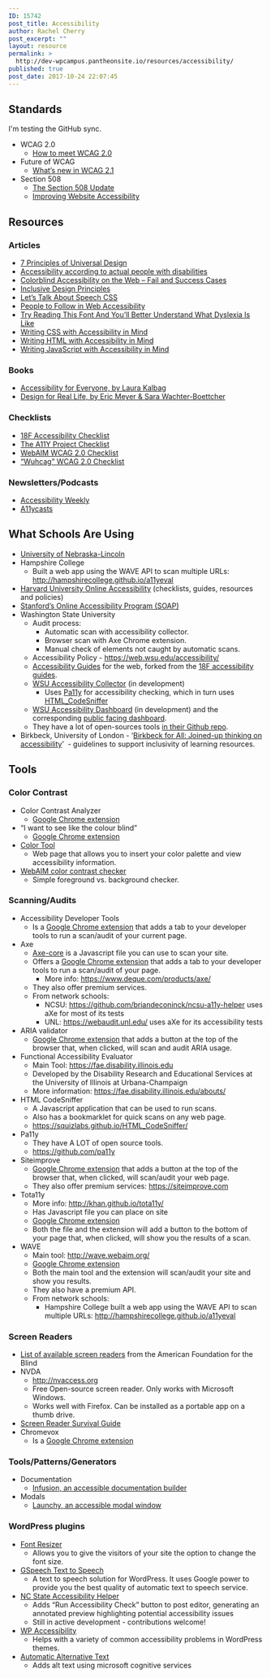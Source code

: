 ```yaml
---
ID: 15742
post_title: Accessibility
author: Rachel Cherry
post_excerpt: ""
layout: resource
permalink: >
  http://dev-wpcampus.pantheonsite.io/resources/accessibility/
published: true
post_date: 2017-10-24 22:07:45
---
```

<h2>Standards</h2>
I'm testing the GitHub sync.
<ul>
 	<li>WCAG 2.0
<ul>
 	<li><a href="https://www.w3.org/WAI/WCAG20/quickref/?currentsidebar=%23col_customize&amp;levels=a%2Caaa">How to meet WCAG 2.0</a></li>
</ul>
</li>
 	<li>Future of WCAG
<ul>
 	<li><a href="http://adrianroselli.com/2017/08/whats-new-in-wcag-2-1.html">What’s new in WCAG 2.1</a></li>
</ul>
</li>
 	<li>Section 508
<ul>
 	<li><a href="https://www.section508.gov/node/493">The Section 508 Update</a></li>
 	<li><a href="https://www.section508.gov/content/build/website-accessibility-improvement">Improving Website Accessibility</a></li>
</ul>
</li>
</ul>
<h2>Resources</h2>
<h3>Articles</h3>
<ul>
 	<li><a href="http://universaldesign.ie/What-is-Universal-Design/The-7-Principles/">7 Principles of Universal Design</a></li>
 	<li><a href="https://axesslab.com/accessibility-according-to-pwd/">Accessibility according to actual people with disabilities</a></li>
 	<li><a href="https://axesslab.com/colorblind-accessibility-web-fail-success-cases/">Colorblind Accessibility on the Web – Fail and Success Cases</a></li>
 	<li><a href="http://inclusivedesignprinciples.org/">Inclusive Design Principles</a></li>
 	<li><a href="https://css-tricks.com/lets-talk-speech-css/">Let’s Talk About Speech CSS</a></li>
 	<li><a href="https://github.com/joe-watkins/top-people-to-follow-in-web-accessibility">People to Follow in Web Accessibility</a></li>
 	<li><a href="https://www.fastcodesign.com/3047080/try-reading-this-font-and-youll-better-understand-what-dyslexia-is-like">Try Reading This Font And You’ll Better Understand What Dyslexia Is Like</a></li>
 	<li><a href="https://medium.com/@matuzo/writing-css-with-accessibility-in-mind-8514a0007939">Writing CSS with Accessibility in Mind</a></li>
 	<li><a href="https://medium.com/alistapart/writing-html-with-accessibility-in-mind-a62026493412">Writing HTML with Accessibility in Mind</a></li>
 	<li><a href="https://medium.com/@matuzo/writing-javascript-with-accessibility-in-mind-a1f6a5f467b9">Writing JavaScript with Accessibility in Mind</a></li>
</ul>
<h3>Books</h3>
<ul>
 	<li><a href="https://abookapart.com/products/accessibility-for-everyone">Accessibility for Everyone, by Laura Kalbag</a></li>
 	<li><a href="https://abookapart.com/products/design-for-real-life">Design for Real Life, by Eric Meyer &amp; Sara Wachter-Boettcher</a></li>
</ul>
<h3>Checklists</h3>
<ul>
 	<li><a href="https://accessibility.18f.gov/checklist/">18F Accessibility Checklist</a></li>
 	<li><a href="http://a11yproject.com/checklist.html">The A11Y Project Checklist</a></li>
 	<li><a href="https://webaim.org/standards/wcag/checklist">WebAIM WCAG 2.0 Checklist</a></li>
 	<li><a href="https://www.wuhcag.com/wcag-checklist/">“Wuhcag” WCAG 2.0 Checklist</a></li>
</ul>
<h3>Newsletters/Podcasts</h3>
<ul>
 	<li><a href="http://a11yweekly.com/">Accessibility Weekly</a></li>
 	<li><a href="https://www.youtube.com/playlist?list=PLNYkxOF6rcICWx0C9LVWWVqvHlYJyqw7g">A11ycasts</a></li>
</ul>
<h2>What Schools Are Using</h2>
<ul>
 	<li><a href="https://webaudit.unl.edu/">University of Nebraska-Lincoln</a></li>
 	<li>Hampshire College
<ul>
 	<li>Built a web app using the WAVE API to scan multiple URLs: <a href="http://hampshirecollege.github.io/a11yeval">http://hampshirecollege.github.io/a11yeval</a></li>
</ul>
</li>
 	<li><a href="https://accessibility.huit.harvard.edu/">Harvard University Online Accessibility</a> (checklists, guides, resources and policies)</li>
 	<li><a href="https://soap.stanford.edu/">Stanford’s Online Accessibility Program (SOAP)</a></li>
 	<li>Washington State University
<ul>
 	<li>Audit process:
<ul>
 	<li>Automatic scan with accessibility collector.</li>
 	<li>Browser scan with Axe Chrome extension.</li>
 	<li>Manual check of elements not caught by automatic scans.</li>
</ul>
</li>
 	<li>Accessibility Policy - <a href="https://web.wsu.edu/accessibility/">https://web.wsu.edu/accessibility/</a></li>
 	<li><a href="https://web.wsu.edu/accessibility-guides/">Accessibility Guides</a> for the web, forked from the <a href="https://github.com/18F/accessibility/">18F accessibility guides</a>.</li>
 	<li><a href="https://github.com/washingtonstateuniversity/WSU-Accessibility-Collector">WSU Accessibility Collector</a> (in development)
<ul>
 	<li>Uses <a href="https://github.com/pa11y/pa11y">Pa11y</a> for accessibility checking, which in turn uses <a href="https://github.com/squizlabs/HTML_CodeSniffer">HTML_CodeSniffer</a></li>
</ul>
</li>
 	<li><a href="https://github.com/washingtonstateuniversity/WSU-Accessibility-Dashboard">WSU Accessibility Dashboard</a> (in development) and the corresponding <a href="https://dashboard.wsu.edu/accessibility/">public facing dashboard</a>.</li>
 	<li>They have a lot of open-sources tools <a href="https://github.com/Washingtonstateuniversity">in their Github repo</a>.</li>
</ul>
</li>
 	<li>Birkbeck, University of London - ‘<a href="http://bbk.ac.uk/birkbeck-for-all">Birkbeck for All: Joined-up thinking on accessibility</a>’  - guidelines to support inclusivity of learning resources.</li>
</ul>
<h2>Tools</h2>
<h3>Color Contrast</h3>
<ul>
 	<li>Color Contrast Analyzer
<ul>
 	<li><a href="https://chrome.google.com/webstore/detail/color-contrast-analyzer/dagdlcijhfbmgkjokkjicnnfimlebcll">Google Chrome extension</a></li>
</ul>
</li>
 	<li>“I want to see like the colour blind”
<ul>
 	<li><a href="https://chrome.google.com/webstore/detail/i-want-to-see-like-the-co/jebeedfnielkcjlcokhiobodkjjpbjia">Google Chrome extension</a></li>
</ul>
</li>
 	<li><a href="https://material.io/color/#!/?view.left=0&amp;view.right=0">Color Tool</a>
<ul>
 	<li>Web page that allows you to insert your color palette and view accessibility information.</li>
</ul>
</li>
 	<li><a href="https://webaim.org/resources/contrastchecker/">WebAIM color contrast checker</a>
<ul>
 	<li>Simple foreground vs. background checker.</li>
</ul>
</li>
</ul>
<h3>Scanning/Audits</h3>
<ul>
 	<li>Accessibility Developer Tools
<ul>
 	<li>Is a <a href="https://chrome.google.com/webstore/detail/accessibility-developer-t/fpkknkljclfencbdbgkenhalefipecmb">Google Chrome extension</a> that adds a tab to your developer tools to run a scan/audit of your current page.</li>
</ul>
</li>
 	<li>Axe
<ul>
 	<li><a href="https://github.com/dequelabs/axe-core">Axe-core</a> is a Javascript file you can use to scan your site.</li>
 	<li>Offers a <a href="https://chrome.google.com/webstore/detail/axe/lhdoppojpmngadmnindnejefpokejbdd">Google Chrome extension</a> that adds a tab to your developer tools to run a scan/audit of your page.
<ul>
 	<li>More info: <a href="https://www.deque.com/products/axe/">https://www.deque.com/products/axe/</a></li>
</ul>
</li>
 	<li>They also offer premium services.</li>
 	<li>From network schools:
<ul>
 	<li>NCSU: <a href="https://github.com/briandeconinck/ncsu-a11y-helper">https://github.com/briandeconinck/ncsu-a11y-helper</a> uses aXe for most of its tests</li>
 	<li>UNL: <a href="https://webaudit.unl.edu/">https://webaudit.unl.edu/</a> uses aXe for its accessibility tests</li>
</ul>
</li>
</ul>
</li>
 	<li>ARIA validator
<ul>
 	<li><a href="https://chrome.google.com/webstore/detail/aria-validator/oigghlanfjgnkcndchmnlnmaojahnjoc">Google Chrome extension</a> that adds a button at the top of the browser that, when clicked, will scan and audit ARIA usage.</li>
</ul>
</li>
 	<li>Functional Accessibility Evaluator
<ul>
 	<li>Main Tool: <a href="https://fae.disability.illinois.edu">https://fae.disability.illinois.edu</a></li>
 	<li>Developed by the Disability Research and Educational Services at the University of Illinois at Urbana-Champaign</li>
 	<li>More information: <a href="https://fae.disability.illinois.edu/abouts/">https://fae.disability.illinois.edu/abouts/</a></li>
</ul>
</li>
 	<li>HTML CodeSniffer
<ul>
 	<li>A Javascript application that can be used to run scans.</li>
 	<li>Also has a bookmarklet for quick scans on any web page.</li>
 	<li><a href="https://squizlabs.github.io/HTML_CodeSniffer/">https://squizlabs.github.io/HTML_CodeSniffer/</a></li>
</ul>
</li>
 	<li>Pa11y
<ul>
 	<li>They have A LOT of open source tools.</li>
 	<li><a href="https://github.com/pa11y">https://github.com/pa11y</a></li>
</ul>
</li>
 	<li>Siteimprove
<ul>
 	<li><a href="https://chrome.google.com/webstore/detail/siteimprove-accessibility/efcfolpjihicnikpmhnmphjhhpiclljc">Google Chrome extension</a> that adds a button at the top of the browser that, when clicked, will scan/audit your web page.</li>
 	<li>They also offer premium services: <a href="https://siteimprove.com/">https://siteimprove.com</a></li>
</ul>
</li>
 	<li>Tota11y
<ul>
 	<li>More info: <a href="http://khan.github.io/tota11y/">http://khan.github.io/tota11y/</a></li>
 	<li>Has Javascript file you can place on site</li>
 	<li><a href="https://chrome.google.com/webstore/detail/tota11y-plugin-from-khan/oedofneiplgibimfkccchnimiadcmhpe">Google Chrome extension</a></li>
 	<li>Both the file and the extension will add a button to the bottom of your page that, when clicked, will show you the results of a scan.</li>
</ul>
</li>
 	<li>WAVE
<ul>
 	<li>Main tool: <a href="http://wave.webaim.org/">http://wave.webaim.org/</a></li>
 	<li><a href="https://chrome.google.com/webstore/detail/wave-evaluation-tool/jbbplnpkjmmeebjpijfedlgcdilocofh">Google Chrome extension</a></li>
 	<li>Both the main tool and the extension will scan/audit your site and show you results.</li>
 	<li>They also have a premium API.</li>
 	<li>From network schools:
<ul>
 	<li>Hampshire College built a web app using the WAVE API to scan multiple URLs: <a href="http://hampshirecollege.github.io/a11yeval">http://hampshirecollege.github.io/a11yeval</a></li>
</ul>
</li>
</ul>
</li>
</ul>
<h3>Screen Readers</h3>
<ul>
 	<li><a href="http://www.afb.org/prodBrowseCatResults.aspx?CatID=49">List of available screen readers</a> from the American Foundation for the Blind</li>
 	<li>NVDA
<ul>
 	<li><a href="http://nvaccess.org">http://nvaccess.org</a></li>
 	<li>Free Open-source screen reader. Only works with Microsoft Windows.</li>
 	<li>Works well with Firefox. Can be installed as a portable app on a thumb drive.</li>
</ul>
</li>
 	<li><a href="https://dequeuniversity.com/screenreaders/survival-guide">Screen Reader Survival Guide</a></li>
 	<li>Chromevox
<ul>
 	<li>Is a <a href="https://chrome.google.com/webstore/detail/chromevox/kgejglhpjiefppelpmljglcjbhoiplfn?hl=en">Google Chrome extension</a></li>
</ul>
</li>
</ul>
<h3>Tools/Patterns/Generators</h3>
<ul>
 	<li>Documentation
<ul>
 	<li><a href="https://developer.paciellogroup.com/blog/2017/09/infusion-an-inclusive-documentation-builder/">Infusion, an accessible documentation builder</a></li>
</ul>
</li>
 	<li>Modals
<ul>
 	<li><a href="https://launchy.io/">Launchy, an accessible modal window</a></li>
</ul>
</li>
</ul>
<h3>WordPress plugins</h3>
<ul>
 	<li><a href="https://wordpress.org/plugins/font-resizer/">Font Resizer</a>
<ul>
 	<li>Allows you to give the visitors of your site the option to change the font size.</li>
</ul>
</li>
 	<li><a href="https://wordpress.org/plugins/gspeech/">GSpeech Text to Speech</a>
<ul>
 	<li>A text to speech solution for WordPress. It uses Google power to provide you the best quality of automatic text to speech service.</li>
</ul>
</li>
 	<li><a href="https://github.com/briandeconinck/ncsu-a11y-helper">NC State Accessibility Helper</a>
<ul>
 	<li>Adds “Run Accessibility Check” button to post editor, generating an annotated preview highlighting potential accessibility issues</li>
 	<li>Still in active development - contributions welcome!</li>
</ul>
</li>
 	<li><a href="https://wordpress.org/plugins/wp-accessibility/">WP Accessibility</a>
<ul>
 	<li>Helps with a variety of common accessibility problems in WordPress themes.</li>
</ul>
</li>
 	<li><a href="https://wordpress.org/plugins/automatic-alternative-text/">Automatic Alternative Text</a>
<ul>
 	<li>Adds alt text using microsoft cognitive services</li>
</ul>
</li>
</ul>